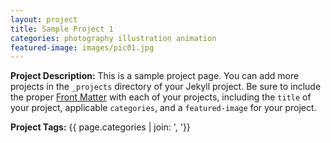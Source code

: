 ```yaml
---
layout: project
title: Sample Project 1
categories: photography illustration animation
featured-image: images/pic01.jpg
---
```


**Project Description:** This is a sample project page. You can add more projects in the `_projects` directory of your Jekyll project. Be sure to include the proper [Front Matter](https://jekyllrb.com/docs/frontmatter/) with each of your projects, including the `title` of your project, applicable `categories`, and a `featured-image` for your project.

**Project Tags:** {{ page.categories | join: ', '}}
